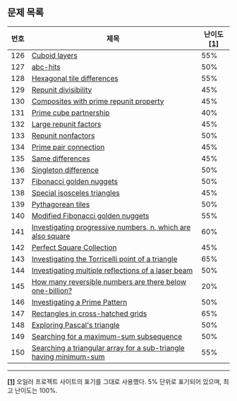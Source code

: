 ## 문제 목록

번호 | 제목 | 난이도<a id="footnote-ref-1" href="#footnote-1">[1]</a>
--- | --- | ---
126 | [Cuboid layers](./problem_126) | 55%
127 | [abc-hits](./problem_127) | 50%
128 | [Hexagonal tile differences](./problem_128) | 55%
129 | [Repunit divisibility](./problem_129) | 45%
130 | [Composites with prime repunit property](./problem_130) | 45%
131 | [Prime cube partnership](./problem_131) | 40%
132 | [Large repunit factors](./problem_132) | 45%
133 | [Repunit nonfactors](./problem_133) | 50%
134 | [Prime pair connection](./problem_134) | 45%
135 | [Same differences](./problem_135) | 45%
136 | [Singleton difference](./problem_136) | 50%
137 | [Fibonacci golden nuggets](./problem_137) | 50%
138 | [Special isosceles triangles](./problem_138) | 45%
139 | [Pythagorean tiles](./problem_139) | 50%
140 | [Modified Fibonacci golden nuggets](./problem_140) | 55%
141 | [Investigating progressive numbers, n, which are also square](./problem_141) | 60%
142 | [Perfect Square Collection](./problem_142) | 45%
143 | [Investigating the Torricelli point of a triangle](./problem_143) | 65%
144 | [Investigating multiple reflections of a laser beam](./problem_144) | 50%
145 | [How many reversible numbers are there below one-billion?](./problem_145) | 20%
146 | [Investigating a Prime Pattern](./problem_146) | 50%
147 | [Rectangles in cross-hatched grids](./problem_147) | 65%
148 | [Exploring Pascal's triangle](./problem_148) | 50%
149 | [Searching for a maximum-sum subsequence](./problem_149) | 50%
150 | [Searching a triangular array for a sub-triangle having minimum-sum](./problem_150) | 55%

---

<a id="footnote-1" href="#footnote-ref-1">**[1]**</a> 오일러 프로젝트 사이트의 표기를 그대로 사용했다. 5% 단위로 표기되어 있으며, 최고 난이도는 100%.
